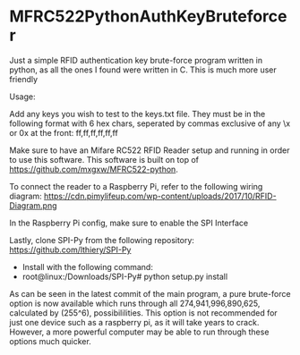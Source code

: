 # MFRC522PythonAuthKeyBruteforcer
Just a simple RFID authentication key brute-force program written in python, as all the ones I found were written in C. This is much more user friendly

Usage:

Add any keys you wish to test to the keys.txt file. They must be in the following format with 6 hex chars, seperated by commas exclusive of any \x or 0x at the front:
ff,ff,ff,ff,ff,ff

Make sure to have an Mifare RC522 RFID Reader setup and running in order to use this software.
This software is built on top of https://github.com/mxgxw/MFRC522-python.

To connect the reader to a  Raspberry Pi, refer to the following wiring diagram:
https://cdn.pimylifeup.com/wp-content/uploads/2017/10/RFID-Diagram.png

In the Raspberry Pi config, make sure to enable the SPI Interface

Lastly, clone SPI-Py from the following repository:
https://github.com/lthiery/SPI-Py
- Install with the following command:
- root@linux:/Downloads/SPI-Py# python setup.py install

As can be seen in the latest commit of the main program, a pure brute-force option is now available which runs through all 274,941,996,890,625, calculated by (255^6), possibililities. This option is not recommended for just one device such as a raspberry pi, as it will take years to crack. However, a more powerful computer may be able to run through these options much quicker.
